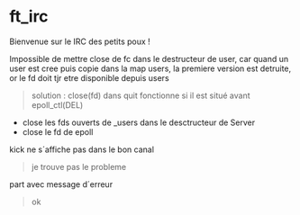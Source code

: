 # ft_irc
Bienvenue sur le IRC des petits poux !


Impossible de mettre close de fc dans le destructeur de user, car quand un user est cree puis copie dans la map users, la premiere version est detruite, or le fd doit tjr etre disponible depuis users

> solution :
close(fd) dans quit fonctionne si il est situé avant epoll_ctl(DEL)
+ close les fds ouverts de _users dans le desctructeur de Server
+ close le fd de epoll

kick ne s´affiche pas dans le bon canal 
> je trouve pas le probleme

part avec message d´erreur 
> ok